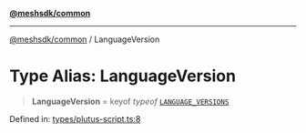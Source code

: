 [**@meshsdk/common**](../README.md)

***

[@meshsdk/common](../globals.md) / LanguageVersion

# Type Alias: LanguageVersion

> **LanguageVersion** = keyof *typeof* [`LANGUAGE_VERSIONS`](../variables/LANGUAGE_VERSIONS.md)

Defined in: [types/plutus-script.ts:8](https://github.com/MeshJS/mesh/blob/1abde1553cbd7cf2cf4e40197fc0de9e4a7d0f49/packages/mesh-common/src/types/plutus-script.ts#L8)
